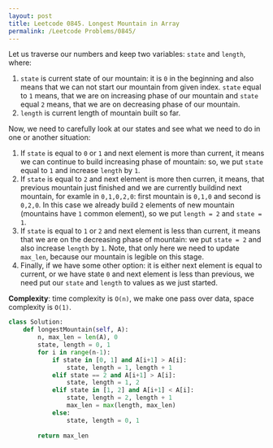 ```yaml
---
layout: post
title: Leetcode 0845. Longest Mountain in Array
permalink: /Leetcode Problems/0845/
---
```


Let us traverse our numbers and keep two variables: `state` and `length`, where:
1. `state` is current state of our mountain: it is `0` in the beginning and also means that we can not start our mountain from given index. `state` equal to `1` means, that we are on increasing phase of our mountain and `state` equal `2` means, that we are on decreasing phase of our mountain.
2. `length` is current length of mountain built so far.

Now, we need to carefully look at our states and see what we need to do in one or another situation:
1. If `state` is equal to `0` or `1` and next element is more than current, it means we can continue to build increasing phase of mountain: so, we put `state` equal to `1` and increase `length` by `1`.
2. If `state` is equal to `2` and next element is more then curren, it means, that previous mountain just finished and we are currently buildind next mountain, for examle in `0,1,0,2,0`: first mountain is `0,1,0` and second is `0,2,0`. In this case we already build `2` elements of new mountain (mountains have `1` common element), so we put `length = 2` and `state = 1`.
3. If `state` is equal to `1` or `2` and next element is less than current, it means that we are on the decreasing phase of mountain: we put `state = 2` and also increase `length` by `1`. Note, that only here we need to update `max_len`, because our mountain is legible on this stage.
4. Finally, if we have some other option: it is either next element is equal to current, or we have state `0` and next element is less than previous, we need put our `state` and `length` to values as we just started.

**Complexity**: time complexity is `O(n)`, we make one pass over data, space complexity is `O(1)`.

```python
class Solution:
    def longestMountain(self, A):
        n, max_len = len(A), 0
        state, length = 0, 1
        for i in range(n-1):
            if state in [0, 1] and A[i+1] > A[i]:
                state, length = 1, length + 1
            elif state == 2 and A[i+1] > A[i]:
                state, length = 1, 2
            elif state in [1, 2] and A[i+1] < A[i]:
                state, length = 2, length + 1
                max_len = max(length, max_len)
            else:
                state, length = 0, 1
                
        return max_len
```